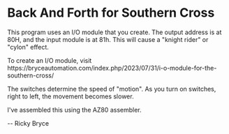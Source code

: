 <h1>Back And Forth for Southern Cross</h1>
<p>This program uses an I/O module that you create.  The output address is at 80H, and the input module is at 81h. 
 This will cause a "knight rider" or "cylon" effect.</p>

<p>To create an I/O module, visit https://bryceautomation.com/index.php/2023/07/31/i-o-module-for-the-southern-cross/</p>

<p>The switches determine the speed of "motion".  As you turn on switches, right to left, the movement becomes slower.</p>

<p> I've assembled this using the AZ80 assembler.
<p>-- Ricky Bryce</p>
